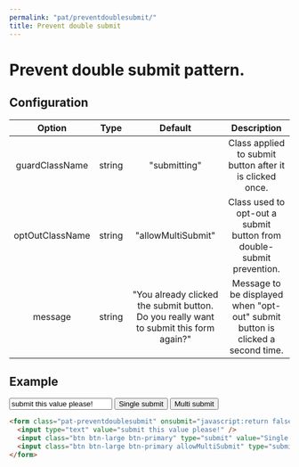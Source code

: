 ```yaml
---
permalink: "pat/preventdoublesubmit/"
title: Prevent double submit
---
```


# Prevent double submit pattern.


## Configuration

| Option | Type | Default | Description |
|:-:|:-:|:-:|:-:|
| guardClassName | string | "submitting" | Class applied to submit button after it is clicked once. |
| optOutClassName | string | "allowMultiSubmit" | Class used to opt-out a submit button from double-submit prevention. |
| message | string | "You already clicked the submit button. Do you really want to submit this form again?" | Message to be displayed when "opt-out" submit button is clicked a second time. |


## Example

<form class="pat-preventdoublesubmit" onsubmit="javascript:return false;">
  <input type="text" value="submit this value please!" />
  <input class="btn btn-large btn-primary" type="submit" value="Single submit" />
  <input class="btn btn-large btn-primary allowMultiSubmit" type="submit" value="Multi submit" />
</form>

```html
<form class="pat-preventdoublesubmit" onsubmit="javascript:return false;">
  <input type="text" value="submit this value please!" />
  <input class="btn btn-large btn-primary" type="submit" value="Single submit" />
  <input class="btn btn-large btn-primary allowMultiSubmit" type="submit" value="Multi submit" />
</form>
```

